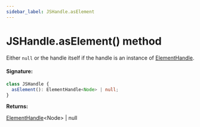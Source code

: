 ```yaml
---
sidebar_label: JSHandle.asElement
---
```


# JSHandle.asElement() method

Either `null` or the handle itself if the handle is an instance of [ElementHandle](./puppeteer.elementhandle.md).

#### Signature:

```typescript
class JSHandle {
  asElement(): ElementHandle<Node> | null;
}
```

**Returns:**

[ElementHandle](./puppeteer.elementhandle.md)&lt;Node&gt; \| null
